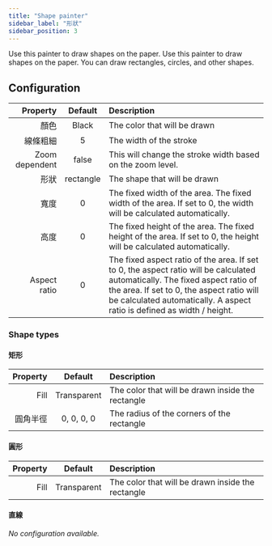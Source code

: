 ```yaml
---
title: "Shape painter"
sidebar_label: "形狀"
sidebar_position: 3
---
```



Use this painter to draw shapes on the paper. Use this painter to draw shapes on the paper. You can draw rectangles, circles, and other shapes.

## Configuration

|       Property |  Default  | Description                                                                                                                                                                                                                                          |
| --------------:|:---------:|:---------------------------------------------------------------------------------------------------------------------------------------------------------------------------------------------------------------------------------------------------- |
|             顏色 |   Black   | The color that will be drawn                                                                                                                                                                                                                         |
|           線條粗細 |     5     | The width of the stroke                                                                                                                                                                                                                              |
| Zoom dependent |   false   | This will change the stroke width based on the zoom level.                                                                                                                                                                                           |
|             形狀 | rectangle | The shape that will be drawn                                                                                                                                                                                                                         |
|             寬度 |     0     | The fixed width of the area. The fixed width of the area. If set to 0, the width will be calculated automatically.                                                                                                                                   |
|             高度 |     0     | The fixed height of the area. The fixed height of the area. If set to 0, the height will be calculated automatically.                                                                                                                                |
|   Aspect ratio |     0     | The fixed aspect ratio of the area. If set to 0, the aspect ratio will be calculated automatically. The fixed aspect ratio of the area. If set to 0, the aspect ratio will be calculated automatically. A aspect ratio is defined as width / height. |

### Shape types

#### 矩形

| Property |   Default   | Description                                       |
| --------:|:-----------:|:------------------------------------------------- |
|     Fill | Transparent | The color that will be drawn inside the rectangle |
|     圓角半徑 | 0, 0, 0, 0  | The radius of the corners of the rectangle        |

#### 圓形

| Property |   Default   | Description                                       |
| --------:|:-----------:|:------------------------------------------------- |
|     Fill | Transparent | The color that will be drawn inside the rectangle |

#### 直線

*No configuration available.*
